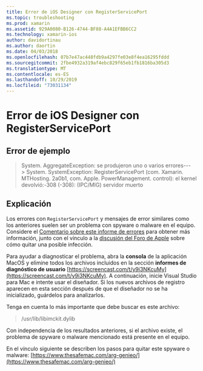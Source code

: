 ```yaml
---
title: Error de iOS Designer con RegisterServicePort
ms.topic: troubleshooting
ms.prod: xamarin
ms.assetid: 929A0080-B126-4744-BF88-A4A1EFBB6CC2
ms.technology: xamarin-ios
author: davidortinau
ms.author: daortin
ms.date: 04/03/2018
ms.openlocfilehash: 07b7e47ac448fdb9a4297fe03e8f4ea16295fddd
ms.sourcegitcommit: 2fbe4932a319af4ebc829f65eb1fb1816ba305d3
ms.translationtype: MT
ms.contentlocale: es-ES
ms.lasthandoff: 10/29/2019
ms.locfileid: "73031134"
---
```

# <a name="ios-designer-error-with-registerserviceport"></a>Error de iOS Designer con RegisterServicePort

## <a name="sample-error"></a>Error de ejemplo
> System. AggregateException: se produjeron uno o varios errores---> System. SystemException: RegisterServicePort (com. Xamarin. MTHosting. 2a0b1, com. Apple. PowerManagement. control): el kernel devolvió:-308 (-308): (IPC/MIG) servidor muerto

## <a name="explanation"></a>Explicación
Los errores con `RegisterServicePort` y mensajes de error similares como los anteriores suelen ser un problema con spyware o malware en el equipo. Considere el [Comentario sobre este informe de errores](https://bugzilla.xamarin.com/show_bug.cgi?id=21907#c4) para obtener más información, junto con el vínculo a la [discusión del Foro de Apple](https://discussions.apple.com/thread/5596008) sobre cómo quitar una posible infección. 

Para ayudar a diagnosticar el problema, abra la **consola** de la aplicación MacOS y elimine todos los archivos incluidos en la sección **informes de diagnóstico de usuario** [https://screencast.com/t/y9i3NKcuMy](https://screencast.com/t/y9i3NKcuMy). A continuación, inicie Visual Studio para Mac e intente usar el diseñador. Si los nuevos archivos de registro aparecen en esta sección después de que el diseñador no se ha inicializado, guárdelos para analizarlos.  

Tenga en cuenta lo más importante que debe buscar es este archivo: 
> /usr/lib/libimckit.dylib

Con independencia de los resultados anteriores, si el archivo existe, el problema de spyware o malware mencionado está presente en el equipo.  

En el vínculo siguiente se describen los pasos para quitar este spyware o malware: [https://www.thesafemac.com/arg-genieo/](https://www.thesafemac.com/arg-genieo/)  
